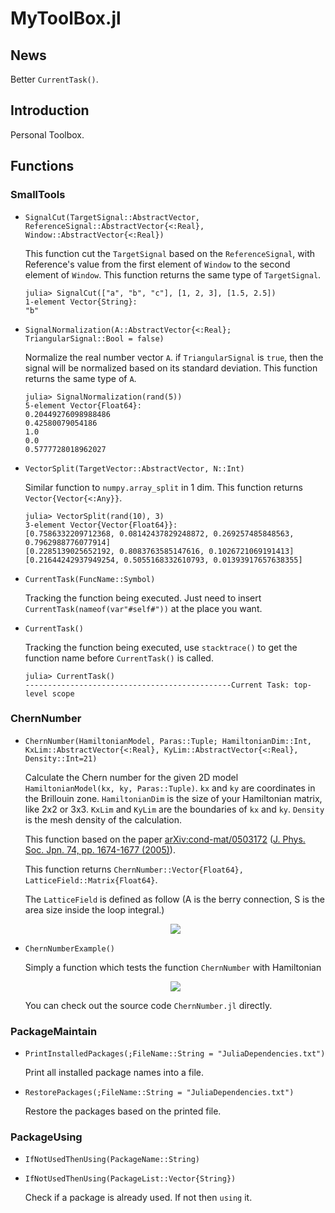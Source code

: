 # MyToolBox.jl
## News
Better ```CurrentTask()```.
## Introduction
Personal Toolbox.
## Functions
### SmallTools
* ```SignalCut(TargetSignal::AbstractVector, ReferenceSignal::AbstractVector{<:Real}, Window::AbstractVector{<:Real})```

  This function cut the ```TargetSignal``` based on the ```ReferenceSignal```, with Reference's value from the first element of ```Window``` to the second element of ```Window```.   This function returns the same type of ```TargetSignal```.
  ```
  julia> SignalCut(["a", "b", "c"], [1, 2, 3], [1.5, 2.5])
  1-element Vector{String}:
  "b"
  ```

* ```SignalNormalization(A::AbstractVector{<:Real}; TriangularSignal::Bool = false)```

  Normalize the real number vector ```A```. if ```TriangularSignal``` is ```true```, then the signal will be normalized based on its standard deviation.
  This function returns the same type of ```A```.
  ```
  julia> SignalNormalization(rand(5))
  5-element Vector{Float64}:
  0.20449276098988486
  0.42580079054186
  1.0
  0.0
  0.5777728018962027
  ```
 
* ```VectorSplit(TargetVector::AbstractVector, N::Int)```

  Similar function to ```numpy.array_split``` in 1 dim.
  This function returns ```Vector{Vector{<:Any}}```.
  ```
  julia> VectorSplit(rand(10), 3)
  3-element Vector{Vector{Float64}}:
  [0.7586332209712368, 0.08142437829248872, 0.269257485848563, 0.7962988776077914]
  [0.2285139025652192, 0.8083763585147616, 0.1026721069191413]
  [0.21644242937949254, 0.5055168332610793, 0.01393917657638355]
  ```

* ```CurrentTask(FuncName::Symbol)```

  Tracking the function being executed. Just need to insert ```CurrentTask(nameof(var"#self#"))``` at the place you want.

* ```CurrentTask()```
  
  Tracking the function being executed, use ```stacktrace()``` to get the function name before ```CurrentTask()``` is called.
  ```
  julia> CurrentTask()
  ----------------------------------------------Current Task: top-level scope
  ```

### ChernNumber
* ```ChernNumber(HamiltonianModel, Paras::Tuple; HamiltonianDim::Int, KxLim::AbstractVector{<:Real}, KyLim::AbstractVector{<:Real}, Density::Int=21)```

  Calculate the Chern number for the given 2D model ```HamiltonianModel(kx, ky, Paras::Tuple)```. ```kx``` and ```ky``` are coordinates in the Brillouin zone. ```HamiltonianDim``` is the size of your Hamiltonian matrix, like 2x2 or 3x3. ```KxLim``` and ```KyLim``` are the boundaries of ```kx``` and ```ky```. ```Density``` is the mesh density of the calculation.

  This function based on the paper [arXiv:cond-mat/0503172](https://arxiv.org/abs/cond-mat/0503172) ([J. Phys. Soc. Jpn. 74, pp. 1674-1677 (2005)](https://doi.org/10.1143/JPSJ.74.1674)).

  This function returns ```ChernNumber::Vector{Float64}, LatticeField::Matrix{Float64}```. 
  
  The ```LatticeField``` is defined as follow (A is the berry connection, S is the area size inside the loop integral.)
  
  <p align="center">
  <img src = "https://latex.codecogs.com/svg.image?F&space;=&space;\frac{\oint&space;d\mathbf{k}&space;\mathbf{\mathcal{A}}_{\mathbf{k}}}{S}">
  </p>
* ```ChernNumberExample()``` 
  
  Simply a function which tests the function ```ChernNumber``` with Hamiltonian
  
  <p align="center">
  <img src = "https://latex.codecogs.com/svg.image?&space;\begin{pmatrix}&space;-2t&space;\cos(k_x)&space;-2t&space;\cos(k_y)&space;-&space;\mu&space;&&space;\Delta&space;(\sin(k_x)&space;-&space;i&space;\sin(k_y))&space;\\&space;\Delta&space;(\sin(k_x)&space;&plus;&space;i&space;\sin(k_y))&space;&&space;&plus;2t&space;\cos(k_x)&space;&plus;2t&space;\cos(k_y)&space;&plus;&space;\mu&space;\end{pmatrix}">
  </p>

  You can check out the source code ```ChernNumber.jl``` directly.
### PackageMaintain
* ```PrintInstalledPackages(;FileName::String = "JuliaDependencies.txt")```
  
  Print all installed package names into a file.

* ```RestorePackages(;FileName::String = "JuliaDependencies.txt")```

  Restore the packages based on the printed file.

### PackageUsing
* ```IfNotUsedThenUsing(PackageName::String)```
* ```IfNotUsedThenUsing(PackageList::Vector{String})```
  
  Check if a package is already used. If not then ```using``` it.